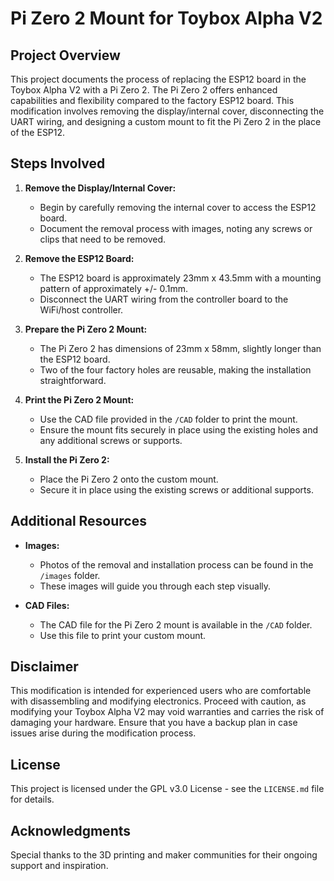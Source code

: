
# **Pi Zero 2 Mount for Toybox Alpha V2**

## **Project Overview**

This project documents the process of replacing the ESP12 board in the Toybox Alpha V2 with a Pi Zero 2. The Pi Zero 2 offers enhanced capabilities and flexibility compared to the factory ESP12 board. This modification involves removing the display/internal cover, disconnecting the UART wiring, and designing a custom mount to fit the Pi Zero 2 in the place of the ESP12.

## **Steps Involved**

1. **Remove the Display/Internal Cover:**
   - Begin by carefully removing the internal cover to access the ESP12 board.
   - Document the removal process with images, noting any screws or clips that need to be removed.

2. **Remove the ESP12 Board:**
   - The ESP12 board is approximately 23mm x 43.5mm with a mounting pattern of approximately +/- 0.1mm.
   - Disconnect the UART wiring from the controller board to the WiFi/host controller.

3. **Prepare the Pi Zero 2 Mount:**
   - The Pi Zero 2 has dimensions of 23mm x 58mm, slightly longer than the ESP12 board.
   - Two of the four factory holes are reusable, making the installation straightforward.

4. **Print the Pi Zero 2 Mount:**
   - Use the CAD file provided in the `/CAD` folder to print the mount.
   - Ensure the mount fits securely in place using the existing holes and any additional screws or supports.

5. **Install the Pi Zero 2:**
   - Place the Pi Zero 2 onto the custom mount.
   - Secure it in place using the existing screws or additional supports.

## **Additional Resources**

- **Images:**
   - Photos of the removal and installation process can be found in the `/images` folder.
   - These images will guide you through each step visually.

- **CAD Files:**
   - The CAD file for the Pi Zero 2 mount is available in the `/CAD` folder.
   - Use this file to print your custom mount.

## **Disclaimer**

This modification is intended for experienced users who are comfortable with disassembling and modifying electronics. Proceed with caution, as modifying your Toybox Alpha V2 may void warranties and carries the risk of damaging your hardware. Ensure that you have a backup plan in case issues arise during the modification process.

## **License**

This project is licensed under the GPL v3.0 License - see the `LICENSE.md` file for details.

## **Acknowledgments**

Special thanks to the 3D printing and maker communities for their ongoing support and inspiration.

